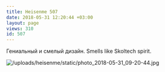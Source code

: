 ```yaml
---
title: Heisenme 507
date: 2018-05-31 12:20:44 +03:00
layout: page
views: 310
id: 507
---
```


Гениальный и смелый дизайн. Smells like Skoltech spirit.



![/uploads/heisenme/static/photo_2018-05-31_09-20-44.jpg](/uploads/heisenme/static/photo_2018-05-31_09-20-44.jpg)
